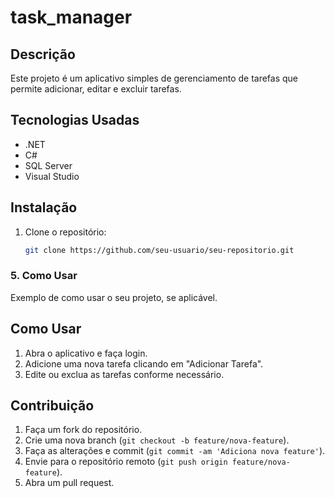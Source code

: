 # task_manager
## Descrição  
Este projeto é um aplicativo simples de gerenciamento de tarefas que permite adicionar, editar e excluir tarefas.
## Tecnologias Usadas
- .NET
- C#
- SQL Server
- Visual Studio
## Instalação
1. Clone o repositório:
   ```bash
   git clone https://github.com/seu-usuario/seu-repositorio.git

### 5. **Como Usar**
Exemplo de como usar o seu projeto, se aplicável.
## Como Usar
1. Abra o aplicativo e faça login.
2. Adicione uma nova tarefa clicando em "Adicionar Tarefa".
3. Edite ou exclua as tarefas conforme necessário.
## Contribuição
1. Faça um fork do repositório.
2. Crie uma nova branch (`git checkout -b feature/nova-feature`).
3. Faça as alterações e commit (`git commit -am 'Adiciona nova feature'`).
4. Envie para o repositório remoto (`git push origin feature/nova-feature`).
5. Abra um pull request.
